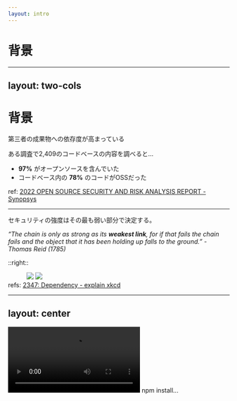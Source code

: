 ```yaml
---
layout: intro
---
```


# 背景

---
layout: two-cols
---

# 背景
第三者の成果物への依存度が高まっている

ある調査で2,409のコードベースの内容を調べると...
* **97%** がオープンソースを含んでいた
* コードベース内の **78%** のコードがOSSだった

<p class="text-xs">ref: <a href="https://www.synopsys.com/content/dam/synopsys/sig-assets/reports/rep-ossra-2022.pdf">2022 OPEN SOURCE SECURITY AND RISK ANALYSIS REPORT - Synopsys</a></p>

<div class="mt-4"/>
<hr>

セキュリティの強度はその最も弱い部分で決定する。

_“_The chain is only as strong as its **weakest link**, for if that fails the chain fails and the object that it has been holding up falls to the ground._”  \-  Thomas Reid (1785)_

::right::

<div class="mt-5">
 　　　<img src="/20230202_supply-chain/background-ossra.png" class="rounded ml-5 h-48"/>
  <img src="/20230202_supply-chain/background-xkcd-dependency.png" class="rounded w-42 mt-5 ml-5"/>
  <div class="text-xs">refs: <a href="https://www.explainxkcd.com/wiki/index.php/2347:_Dependency">2347: Dependency - explain xkcd</a></div>
</div>

---
layout: center
---

<div>
  <video autoplay control>
    <source src="/20230202_supply-chain/background-npm-install.mp4" type="video/mp4">
  </video>
  npm install...
</div>
